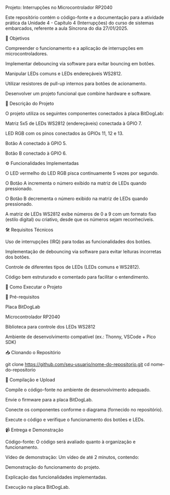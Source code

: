 Projeto: Interrupções no Microcontrolador RP2040

Este repositório contém o código-fonte e a documentação para a atividade prática da Unidade 4 - Capítulo 4 (Interrupções) do curso de sistemas embarcados, referente a aula Síncrona do dia 27/01/2025.

📌 Objetivos

Compreender o funcionamento e a aplicação de interrupções em microcontroladores.

Implementar debouncing via software para evitar bouncing em botões.

Manipular LEDs comuns e LEDs endereçáveis WS2812.

Utilizar resistores de pull-up internos para botões de acionamento.

Desenvolver um projeto funcional que combine hardware e software.

📜 Descrição do Projeto

O projeto utiliza os seguintes componentes conectados à placa BitDogLab:

Matriz 5x5 de LEDs WS2812 (endereçáveis) conectada à GPIO 7.

LED RGB com os pinos conectados às GPIOs 11, 12 e 13.

Botão A conectado à GPIO 5.

Botão B conectado à GPIO 6.

⚙️ Funcionalidades Implementadas

O LED vermelho do LED RGB pisca continuamente 5 vezes por segundo.

O Botão A incrementa o número exibido na matriz de LEDs quando pressionado.

O Botão B decrementa o número exibido na matriz de LEDs quando pressionado.

A matriz de LEDs WS2812 exibe números de 0 a 9 com um formato fixo (estilo digital) ou criativo, desde que os números sejam reconhecíveis.

🛠️ Requisitos Técnicos

Uso de interrupções (IRQ) para todas as funcionalidades dos botões.

Implementação de debouncing via software para evitar leituras incorretas dos botões.

Controle de diferentes tipos de LEDs (LEDs comuns e WS2812).

Código bem estruturado e comentado para facilitar o entendimento.

🚀 Como Executar o Projeto

📌 Pré-requisitos

Placa BitDogLab

Microcontrolador RP2040

Biblioteca para controle dos LEDs WS2812

Ambiente de desenvolvimento compatível (ex.: Thonny, VSCode + Pico SDK)

📥 Clonando o Repositório

  git clone https://github.com/seu-usuario/nome-do-repositorio.git
  cd nome-do-repositorio

🔧 Compilação e Upload

Compile o código-fonte no ambiente de desenvolvimento adequado.

Envie o firmware para a placa BitDogLab.

Conecte os componentes conforme o diagrama (fornecido no repositório).

Execute o código e verifique o funcionamento dos botões e LEDs.

📹 Entrega e Demonstração

Código-fonte: O código será avaliado quanto à organização e funcionamento.

Vídeo de demonstração: Um vídeo de até 2 minutos, contendo:

Demonstração do funcionamento do projeto.

Explicação das funcionalidades implementadas.

Execução na placa BitDogLab.
